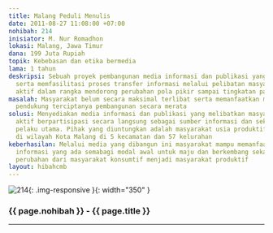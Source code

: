 ```yaml
---
title: Malang Peduli Menulis
date: 2011-08-27 11:08:00 +07:00
nohibah: 214
inisiator: M. Nur Romadhon
lokasi: Malang, Jawa Timur
dana: 199 Juta Rupiah
topik: Kebebasan dan etika bermedia
lama: 1 tahun
deskripsi: Sebuah proyek pembangunan media informasi dan publikasi yang mampu mewadahi
  serta memfasilitasi proses transfer informasi melalui pelibatan masyarakat secara
  aktif dalam rangka mendorong perubahan pola pikir sampai tingkatan paling bawah
masalah: Masyarakat belum secara maksimal terlibat serta memanfaatkan media sebagai
  pendukung terciptanya pembangunan secara merata
solusi: Menyediakan media informasi dan publikasi yang melibatkan masyarakat secara
  aktif berpartisipasi secara langsung sebagai sumber informasi dan sekaligus sebagai
  pelaku utama. Pihak yang diuntungkan adalah masyarakat usia produktif 17 – 45 tahun
  di wilayah Kota Malang di 5 kecamatan dan 57 kelurahan
keberhasilan: Melalui media yang dibangun ini masyarakat mampu memanfaatkan sumber
  informasi yang ada semabagi modal awal untuk maju dan berkembang sekaligus medorong
  perubahan dari masyarakat konsumtif menjadi masyarakat produktif
layout: hibahcmb
---
```


![214](/static/img/hibahcmb/214.png){: .img-responsive }{: width="350" }

### {{ page.nohibah }} - {{ page.title }}

---
